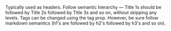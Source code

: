 Typically used as headers. Follow semantic hierarchy — Title 1s should be followed by Title 2s followed by Title 3s and so on, without skipping any levels.
Tags can be changed using the tag prop. However, be sure follow markdown semantics (h1's are followed by h2's followed by h3's and so on).
